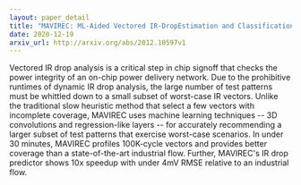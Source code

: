 ```yaml
---
layout: paper_detail
title: "MAVIREC: ML-Aided Vectored IR-DropEstimation and Classification"
date: 2020-12-19
arxiv_url: http://arxiv.org/abs/2012.10597v1
---
```


Vectored IR drop analysis is a critical step in chip signoff that checks the power integrity of an on-chip power delivery network. Due to the prohibitive runtimes of dynamic IR drop analysis, the large number of test patterns must be whittled down to a small subset of worst-case IR vectors. Unlike the traditional slow heuristic method that select a few vectors with incomplete coverage, MAVIREC uses machine learning techniques -- 3D convolutions and regression-like layers -- for accurately recommending a larger subset of test patterns that exercise worst-case scenarios. In under 30 minutes, MAVIREC profiles 100K-cycle vectors and provides better coverage than a state-of-the-art industrial flow. Further, MAVIREC's IR drop predictor shows 10x speedup with under 4mV RMSE relative to an industrial flow.
